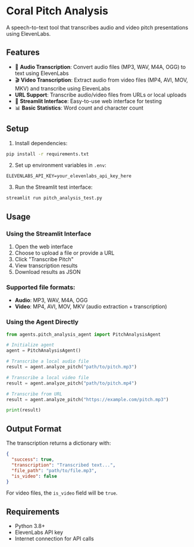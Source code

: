 # Coral Pitch Analysis

A speech-to-text tool that transcribes audio and video pitch presentations using ElevenLabs.

## Features

- 🎵 **Audio Transcription**: Convert audio files (MP3, WAV, M4A, OGG) to text using ElevenLabs
- 🎬 **Video Transcription**: Extract audio from video files (MP4, AVI, MOV, MKV) and transcribe using ElevenLabs
-  **URL Support**: Transcribe audio/video files from URLs or local uploads
- 📱 **Streamlit Interface**: Easy-to-use web interface for testing
- 📊 **Basic Statistics**: Word count and character count

## Setup

1. Install dependencies:
```bash
pip install -r requirements.txt
```

2. Set up environment variables in `.env`:
```
ELEVENLABS_API_KEY=your_elevenlabs_api_key_here
```

3. Run the Streamlit test interface:
```bash
streamlit run pitch_analysis_test.py
```

## Usage

### Using the Streamlit Interface

1. Open the web interface
2. Choose to upload a file or provide a URL
3. Click "Transcribe Pitch"
4. View transcription results
5. Download results as JSON

### Supported file formats:
- **Audio**: MP3, WAV, M4A, OGG
- **Video**: MP4, AVI, MOV, MKV (audio extraction + transcription)

### Using the Agent Directly

```python
from agents.pitch_analysis_agent import PitchAnalysisAgent

# Initialize agent
agent = PitchAnalysisAgent()

# Transcribe a local audio file
result = agent.analyze_pitch("path/to/pitch.mp3")

# Transcribe a local video file
result = agent.analyze_pitch("path/to/pitch.mp4")

# Transcribe from URL
result = agent.analyze_pitch("https://example.com/pitch.mp3")

print(result)
```

## Output Format

The transcription returns a dictionary with:

```json
{
  "success": true,
  "transcription": "Transcribed text...",
  "file_path": "path/to/file.mp3",
  "is_video": false
}
```

For video files, the `is_video` field will be `true`.

## Requirements

- Python 3.8+
- ElevenLabs API key
- Internet connection for API calls
